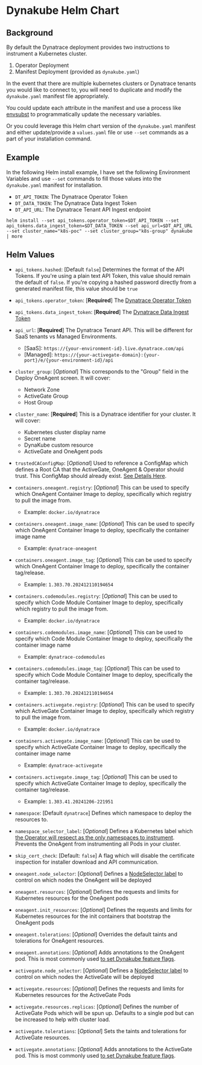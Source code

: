 # Dynakube Helm Chart

## Background

By default the Dynatrace deployment provides two instructions to instrument
a Kubernetes cluster.

1. Operator Deployment
1. Manifest Deployment (provided as `dynakube.yaml`)

In the event that there are multiple kubernetes clusters or Dynatrace tenants
you would like to connect to, you will need to duplicate and modify the `dynakube.yaml` manifest file appropriately.

You could update each attribute in the manifest and use a process like
[envsubst](https://linuxhandbook.com/envsubst-command/) to programmatically update the necessary variables.

Or you could leverage this Helm chart version of the `dynakube.yaml` manifest and either update/provide a `values.yaml` file or use `--set` commands as a part of your installation command.

## Example

In the following Helm install example, I have set the following Environment Variables and use `--set` commands to fill those values into the `dynakube.yaml` manifest for installation.

- `DT_API_TOKEN`: The Dynatrace Operator Token
- `DT_DATA_TOKEN`: The Dynatrace Data Ingest Token
- `DT_API_URL`: The Dynatrace Tenant API Ingest endpoint

```
helm install --set api_tokens.operator_token=$DT_API_TOKEN --set api_tokens.data_ingest_token=$DT_DATA_TOKEN --set api_url=$DT_API_URL --set cluster_name="k8s-poc" --set cluster_group="k8s-group" dynakube | more
```

## Helm Values

- `api_tokens.hashed`: [Default `false`] Determines the format of the API Tokens. If you're using a plain text API Token, this value should remain the default of `false`. If you're copying a hashed password directly from a generated manifest file, this value should be `true`
- `api_tokens.operator_token`: [**Required**] The [Dynatrace Operator Token](https://docs.dynatrace.com/docs/ingest-from/setup-on-k8s/deployment/tokens-permissions#operatorToken)
- `api_tokens.data_ingest_token`: [**Required**] The [Dynatrace Data Ingest Token](https://docs.dynatrace.com/docs/ingest-from/setup-on-k8s/deployment/tokens-permissions#dataIngestToken)
- `api_url`: [**Required**] The Dynatrace Tenant API.  This will be different for SaaS tenants vs Managed Environments.
    - \[SaaS\]: `https://{your-environment-id}.live.dynatrace.com/api`
    - \[Managed\]: `https://{your-activegate-domain}:{your-port}/e/{your-environment-id}/api`
- `cluster_group`: [*Optional*] This corresponds to the "Group" field in the Deploy OneAgent screen.  It will cover:
    - Network Zone
    - ActiveGate Group
    - Host Group
- `cluster_name`: [**Required**] This is a Dynatrace identifier for your cluster.  It will cover:
    - Kubernetes cluster display name
    - Secret name
    - DynaKube custom resource
    - ActiveGate and OneAgent pods
- `trustedCAConfigMap`: [*Optional*] Used to reference a ConfigMap which defines a Root CA that the ActiveGate, OneAgent & Operator should trust.  This ConfigMap should already exist. [See Details Here](https://docs.dynatrace.com/docs/ingest-from/setup-on-k8s/guides/networking-security-compliance/network-restricted-environments#add-trusted-ca-certificates).
- `containers.oneagent.registry`: [*Optional*] This can be used to specify which OneAgent Container Image to deploy, specifically which registry to pull the image from.
    - Example: `docker.io/dynatrace`
- `containers.oneagent.image_name`: [*Optional*] This can be used to specify which OneAgent Container Image to deploy, specifically the container image name
    - Example: `dynatrace-oneagent`
- `containers.oneagent.image_tag`: [*Optional*] This can be used to specify which OneAgent Container Image to deploy, specifically the container tag/release.
    - Example: `1.303.70.202412110194654`
- `containers.codemodules.registry`: [*Optional*] This can be used to specify which Code Module Container Image to deploy, specifically which registry to pull the image from.
    - Example: `docker.io/dynatrace`
- `containers.codemodules.image_name`: [*Optional*] This can be used to specify which Code Module Container Image to deploy, specifically the container image name
    - Example: `dynatrace-codemodules`
- `containers.codemodules.image_tag`: [*Optional*] This can be used to specify which Code Module Container Image to deploy, specifically the container tag/release.
    - Example: `1.303.70.202412110194654`
- `containers.activegate.registry`: [*Optional*] This can be used to specify which ActiveGate Container Image to deploy, specifically which registry to pull the image from.
    - Example: `docker.io/dynatrace`
- `containers.activegate.image_name`: [*Optional*] This can be used to specify which ActiveGate Container Image to deploy, specifically the container image name
    - Example: `dynatrace-activegate`
- `containers.activegate.image_tag`: [*Optional*] This can be used to specify which ActiveGate Container Image to deploy, specifically the container tag/release.
    - Example: `1.303.41.20241206-221951`
- `namespace`: [Default `dynatrace`] Defines which namespace to deploy the resources to.

- `namespace_selector_label`: [*Optional*] Defines a Kubernetes label which [the Operator will respect as the only namespaces to instrument](https://docs.dynatrace.com/docs/ingest-from/setup-on-k8s/guides/operation/annotate#monitor-specific-namespaces).  Prevents the OneAgent from instrumenting all Pods in your cluster.

- `skip_cert_check`: [Default: `false`] A flag which will disable the certificate inspection for installer download and API communication.
- `oneagent.node_selector`: [*Optional*] Defines a [NodeSelector label](https://kubernetes.io/docs/concepts/scheduling-eviction/assign-pod-node/#nodeselector) to control on which nodes the OneAgent will be deployed
- `oneagent.resources`: [*Optional*] Defines the requests and limits for Kubernetes resources for the OneAgent pods
- `oneagent.init_resources`: [*Optional*] Defines the requests and limits for Kubernetes resources for the init containers that bootstrap the OneAgent pods
- `oneagent.tolerations`: [*Optional*] Overrides the default taints and tolerations for OneAgent resources.
- `oneagent.annotations`: [*Optional*] Adds annotations to the OneAgent pod.  This is most commonly used [to set Dynakube feature flags](https://docs.dynatrace.com/docs/ingest-from/setup-on-k8s/reference/dynakube-feature-flags).
- `activegate.node_selector`: [*Optional*] Defines a [NodeSelector label](https://kubernetes.io/docs/concepts/scheduling-eviction/assign-pod-node/#nodeselector) to control on which nodes the ActiveGate will be deployed
- `activegate.resources`: [*Optional*] Defines the requests and limits for Kubernetes resources for the ActiveGate Pods
- `activegate.resources.replicas`: [*Optional*] Defines the number of ActiveGate Pods which will be spun up.  Defaults to a single pod but can be increased to help with cluster load.
- `activegate.tolerations`: [*Optional*] Sets the taints and tolerations for ActiveGate resources.
- `activegate.annotations`: [*Optional*] Adds annotations to the ActiveGate pod.  This is most commonly used [to set Dynakube feature flags](https://docs.dynatrace.com/docs/ingest-from/setup-on-k8s/reference/dynakube-feature-flags).